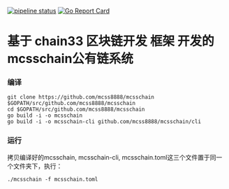 [![pipeline status](https://api.travis-ci.org/33cn/plugin.svg?branch=master)](https://travis-ci.org/33cn/plugin/)
[![Go Report Card](https://goreportcard.com/badge/github.com/33cn/plugin?branch=master)](https://goreportcard.com/report/github.com/33cn/plugin)


# 基于 chain33 区块链开发 框架 开发的 mcsschain公有链系统


### 编译

```
git clone https://github.com/mcss8888/mcsschain $GOPATH/src/github.com/mcss8888/mcsschain
cd $GOPATH/src/github.com/mcss8888/mcsschain
go build -i -o mcsschain
go build -i -o mcsschain-cli github.com/mcss8888/mcsschain/cli
```

### 运行
拷贝编译好的mcsschain, mcsschain-cli, mcsschain.toml这三个文件置于同一个文件夹下，执行：
```
./mcsschain -f mcsschain.toml
```
